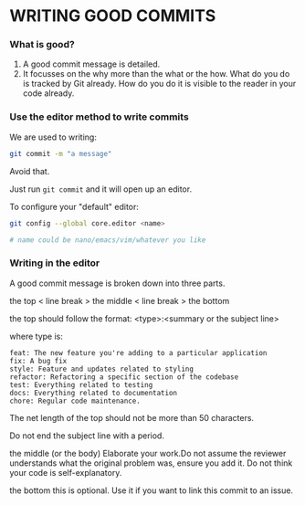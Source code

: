 # WRITING GOOD COMMITS

### What is good?

1. A good commit message is detailed.
2. It focusses on the why more than the what or the how. What do you do is tracked by Git already. How do you do it is visible to the reader in your code already. 


### Use the editor method to write commits 

We are used to writing: 
```bash 
git commit -m "a message"
```
Avoid that.

Just run `git commit` and it will open up an editor.
 
To configure your "default" editor:
```bash
git config --global core.editor <name>

# name could be nano/emacs/vim/whatever you like
```

### Writing in the editor

A good commit message is broken down into three parts.

the top 
< line break >
the middle 
< line break >
the bottom 
 
the top 
should follow the format:
\<type\>:\<summary or the subject line\> 

where type is:

    feat: The new feature you're adding to a particular application
    fix: A bug fix
    style: Feature and updates related to styling
    refactor: Refactoring a specific section of the codebase
    test: Everything related to testing
    docs: Everything related to documentation
    chore: Regular code maintenance. 

The net length of the top should not be more than 50 characters.

Do not end the subject line with a period.

the middle (or the body)
Elaborate your work.Do not assume the reviewer understands what the original problem was, ensure you add it. Do not think your code is self-explanatory.

the bottom 
this is optional. Use it if you want to link this commit to an issue. 